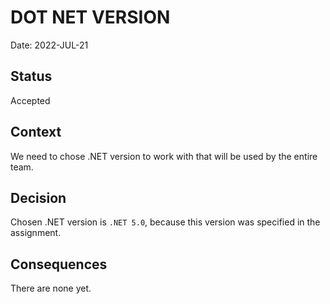 # DOT NET VERSION

Date: 2022-JUL-21

## Status

Accepted

## Context

We need to chose .NET version to work with that will be used by the entire team.

## Decision

Chosen .NET version is `.NET 5.0`, because this version was specified in the assignment.

## Consequences

There are none yet.